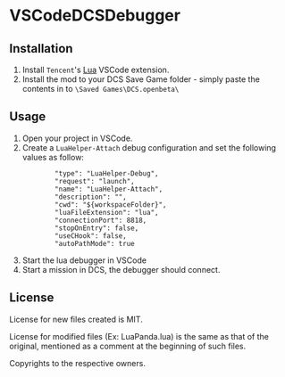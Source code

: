 # VSCodeDCSDebugger

## Installation

1. Install `Tencent`'s [Lua](https://marketplace.visualstudio.com/items?itemName=yinfei.luahelper) VSCode extension.
2. Install the mod to your DCS Save Game folder - simply paste the contents in to `\Saved Games\DCS.openbeta\`

## Usage

1. Open your project in VSCode.
2. Create a `LuaHelper-Attach` debug configuration and set the following values as follow:
    ```            
            "type": "LuaHelper-Debug",
            "request": "launch",
            "name": "LuaHelper-Attach",
            "description": "",
            "cwd": "${workspaceFolder}",
            "luaFileExtension": "lua",
            "connectionPort": 8818,
            "stopOnEntry": false,
            "useCHook": false,
            "autoPathMode": true
    ```
3. Start the lua debugger in VSCode
4. Start a mission in DCS, the debugger should connect.

## License
License for new files created is MIT.

License for modified files (Ex: LuaPanda.lua) is the same as that of the original, mentioned as a comment at the beginning of such files.

Copyrights to the respective owners.
